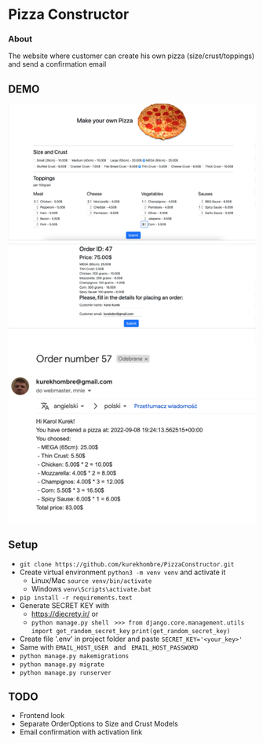 # Pizza Constructor
### About
The website where customer can create his own pizza (size/crust/toppings) and send a confirmation email

## DEMO
![Alt text](/pizza_constructor_index.png?raw=true "Pizza Constructor")
![Alt text](/pizza_constructor_order.png?raw=true "Order")
![Alt text](/pizza_constructor_email_message.png?raw=true "Email Message")

## Setup
- ``` git clone https://github.com/kurekhombre/PizzaConstructor.git ```
- Create virtual environment ```python3 -m venv venv``` and activate it
  - Linux/Mac ``` source venv/bin/activate ```
  - Windows ``` venv\Scripts\activate.bat ```
- ``` pip install -r requirements.text ```
- Generate SECRET KEY with 
  - https://djecrety.ir/ or 
  - ``` python manage.py shell ``` 
   ``` >>> from django.core.management.utils import get_random_secret_key``` 
  ``` print(get_random_secret_key) ```
- Create  file '.env' in project folder and paste ``` SECRET_KEY='<your_key>' ```
- Same with ``` EMAIL_HOST_USER  ``` and  ``` EMAIL_HOST_PASSWORD```
- ``` python manage.py makemigrations ```
- ``` python manage.py migrate ```
- ``` python manage.py runserver ```


## TODO
- Frontend look
- Separate OrderOptions to Size and Crust Models
- Email confirmation with activation link
